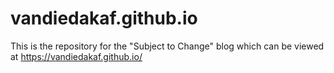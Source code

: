 # vandiedakaf.github.io

This is the repository for the "Subject to Change" blog which can be viewed at https://vandiedakaf.github.io/
